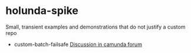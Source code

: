 # holunda-spike

Small, transient examples and demonstrations that do not justify a custom repo


* custom-batch-failsafe [Discussion in camunda forum]()